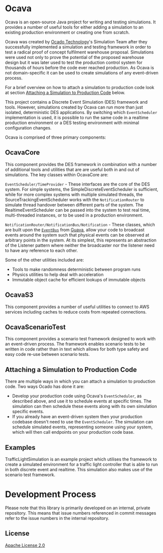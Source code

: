 # Ocava

Ocava is an open-source Java project for writing and testing simulations. It provides a number of useful tools for either adding a simulation to an existing production environment or creating one from scratch.

Ocava was created by [Ocado Technology]'s Simulation Team after they successfully implemented a simulation and testing framework in order to test a radical proof of concept fulfilment warehouse proposal. Simulations were used not only to prove the potential of the proposed warehouse design but it was later used to test the production control system for thousands of hours before the code ever reached production.
As Ocava is not domain-specific it can be used to create simulations of any event-driven process.

[Ocado Technology]: https://www.ocadotechnology.com/

For a brief overview on how to attach a simulation to production code look at section [Attaching a Simulation to Production Code](#Attaching-a-Simulation-to-Production-Code) below.

This project contains a Discrete Event Simulation (DES) framework and tools. However, simulations created by Ocava can run more than just isolated, deterministic DES applications.
By switching which `EventScheduler` implementation is used, it is possible to run the same code in a realtime production environment or a DES testing environment with minimal configuration changes.

Ocava is comprised of three primary components:

## OcavaCore

This component provides the DES framework in combination with a number of additional tools and utilities that are are useful both in and out of simulations.
The key classes within OcavaCore are:

`EventScheduler/TimeProvider` - These interfaces are the core of the DES system.  For simple systems, the SimpleDiscreteEventScheduler is sufficient, while for more complex systems with multiple simulated threads, the SourceTrackingEventScheduler works with the `NotificationRouter` to simulate thread handover between different parts of the system.  The RealtimeEventScheduler can be passed into the system to test real time, multi-threaded instances, or to be used in a production environment.

`NotificationRouter/NotificationBus/Notification` - These classes, which are built upon the [`EventBus`] from [Guava], allow your code to broadcast events around the system such that physical events can be observed at arbitrary points in the system.  At its simplest, this represents an abstraction of the Listener pattern where neither the broadcaster nor the listener need to have any reference to each other.
 
[`EventBus`]: https://github.com/google/guava/tree/master/guava/src/com/google/common/eventbus
[Guava]: https://github.com/google/guava

Some of the other utilities included are:
* Tools to make randomness deterministic between program runs
* Physics utilities to help deal with acceleration
* Immutable object cache for efficient lookups of immutable objects

## OcavaS3

This component provides a number of useful utilities to connect to AWS services including caches to reduce costs from repeated connections.

## OcavaScenarioTest

This component provides a scenario test framework designed to work with an event-driven process.
The framework enables scenario tests to be written in code rather than in text which allows for both type safety and easy code re-use between scenario tests.

## Attaching a Simulation to Production Code

There are multiple ways in which you can attach a simulation to production code. Two ways Ocado has done it are:

*  Develop your production code using Ocava's `EventScheduler`, as described above, and use it to schedule events at specific times. The simulation can then schedule these events along with its own simulation specific events.
*  If you already have an event-driven system then your production codebase doesn't need to use the `EventScheduler`. The simulation can schedule simulated events, representing someone using your system, which will then call endpoints on your production code base.

## Examples

TrafficLightSimulation is an example project which utilises the framework to create a simulated environment for a traffic light controller that is able to run in both discrete event and realtime. 
This simulation also makes use of the scenario test framework.

# Development Process

Please note that this library is primarily developed on an internal, private repository.  This means that issue numbers referenced in commit messages refer to the issue numbers in the internal repository.

## License

[Apache License 2.0](https://www.apache.org/licenses/LICENSE-2.0.html)
